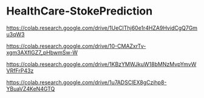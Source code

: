 # HealthCare-StokePrediction

https://colab.research.google.com/drive/1UeClThj60e1r4HZA9HvidCgQ7Gmu3qW3

https://colab.research.google.com/drive/10-CMAZxrTv-xgm3AXfIGZ7_pHbwmSw-W

https://colab.research.google.com/drive/1KBzYMWJkuW18bMNzMvpYmvWVRfFrP43z

https://colab.research.google.com/drive/1u7ADSClEX8gCzihp8-YBuaVZ4KeN4GTQ
